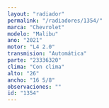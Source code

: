 ```yaml
---
layout: "radiador"
permalink: "/radiadores/1354/"
marca: "Chevrolet"
modelo: "Malibu"
ano: "2021"
motor: "L4 2.0"
transmision: "Automática"
parte: "23336320"
clima: "Con clima"
alto: "26"
ancho: "16 5/8"
observaciones: ""
id: "1354"
---
```


